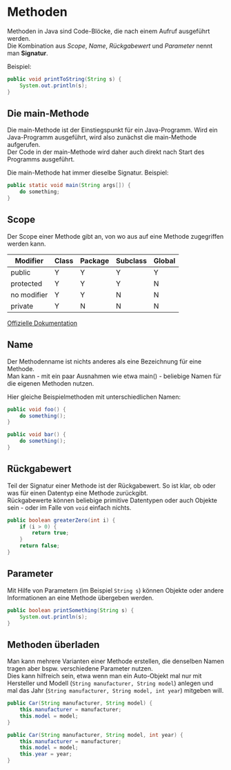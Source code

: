 # Methoden
Methoden in Java sind Code-Blöcke, die nach einem Aufruf ausgeführt werden.  
Die Kombination aus *Scope*, *Name*, *Rückgabewert* und *Parameter* nennt man **Signatur**.


Beispiel:
```java
public void printToString(String s) {
    System.out.println(s);
}
```

## Die main-Methode
Die main-Methode ist der Einstiegspunkt für ein Java-Programm. Wird ein Java-Programm ausgeführt, wird also zunächst die main-Methode aufgerufen.  
Der Code in der main-Methode wird daher auch direkt nach Start des Programms ausgeführt.  

Die main-Methode hat immer dieselbe Signatur. Beispiel:
```java
public static void main(String args[]) {
    do something;
}
```

## Scope
Der Scope einer Methode gibt an, von wo aus auf eine Methode zugegriffen werden kann.

| Modifier    | Class | Package | Subclass | Global |
| ----------- | ----- | ------- | -------- | ------ |
| public      | Y     | Y       | Y        | Y      |
| protected   | Y     | Y       | Y        | N      |
| no modifier | Y     | Y       | N        | N      |
| private     | Y     | N       | N        | N      |

[Offizielle Dokumentation](https://docs.oracle.com/javase/tutorial/java/javaOO/accesscontrol.html)

## Name
Der Methodenname ist nichts anderes als eine Bezeichnung für eine Methode.  
Man kann - mit ein paar Ausnahmen wie etwa main() - beliebige Namen für die eigenen Methoden nutzen.

Hier gleiche Beispielmethoden mit unterschiedlichen Namen:
```java
public void foo() {
    do something();
}

public void bar() {
    do something();
}
```

## Rückgabewert
Teil der Signatur einer Methode ist der Rückgabewert. So ist klar, ob oder was für einen Datentyp eine Methode zurückgibt.  
Rückgabewerte können beliebige primitive Datentypen oder auch Objekte sein - oder im Falle von ```void``` einfach nichts.

```java
public boolean greaterZero(int i) {
    if (i > 0) {
        return true;
    }
    return false;
}
```

## Parameter
Mit Hilfe von Parametern (im Beispiel ```String s```) können Objekte oder andere Informationen an eine Methode übergeben werden.

```java
public boolean printSomething(String s) {
    System.out.println(s);
}
```

## Methoden überladen
Man kann mehrere Varianten einer Methode erstellen, die denselben Namen tragen aber bspw. verschiedene Parameter nutzen.  
Dies kann hilfreich sein, etwa wenn man ein Auto-Objekt mal nur mit Hersteller und Modell (```String manufacturer, String model```) anlegen und mal das Jahr (```String manufacturer, String model, int year```) mitgeben will.

```java
public Car(String manufacturer, String model) {
    this.manufacturer = manufacturer;
    this.model = model;
}

public Car(String manufacturer, String model, int year) {
    this.manufacturer = manufacturer;
    this.model = model;
    this.year = year;
}
```
